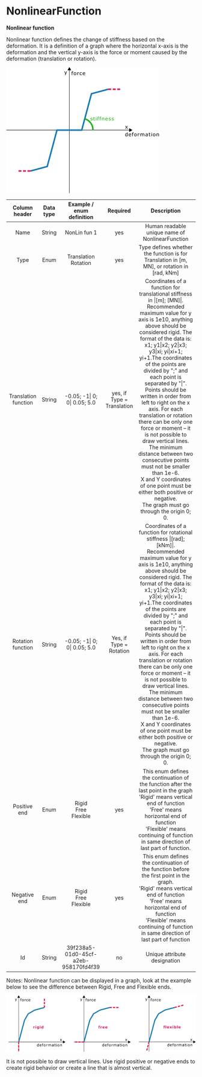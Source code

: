 # NonlinearFunction

**Nonlinear function**

Nonlinear function defines the change of stiffness based on the deformation. It is a definition of a graph where the horizontal x-axis is the deformation and the vertical y-axis is the force or moment caused by the deformation (translation or rotation).

![](../.gitbook/assets/28_nonlinearFunc-introduction.png)

| Column header| Data type | Example / enum definition | Required | Description |
| :---: | :---: | :---: | :---: | :---: |
| Name | String |NonLin fun 1 | yes | Human readable unique name of NonlinearFunction |
| Type | Enum | Translation<br>Rotation | yes | Type defines whether the function is for Translation in [m, MN], or rotation in [rad, kNm] |
| Translation function | String | -0.05; -1\| 0; 0\| 0.05; 5.0 | yes, if Type = Translation | Coordinates of a function for translational stiffness in \|[m]; [MN]\|.<br>Recommended maximum value for y axis is 1e10, anything above should be considered rigid. The format of the data is: x1; y1\|x2; y2\|x3; y3\|xi; yi\|xi+1; yi+1.The coordinates of the points are divided by ";" and each point is separated by "\|". Points should be written in order from left to right on the x axis. For each translation or rotation there can be only one force or moment – it is not possible to draw vertical lines. The minimum distance between two consecutive points must not be smaller than 1e-6.<br>X and Y coordinates of one point must be either both positive or negative.<br>The graph must go through the origin 0; 0. |
| Rotation function | String | -0.05; -1\| 0; 0\| 0.05; 5.0 | Yes, if Type = Rotation | Coordinates of a function for rotational stiffness \|[rad]; [kNm]\|.<br>Recommended maximum value for y axis is 1e10, anything above should be considered rigid. The format of the data is: x1; y1\|x2; y2\|x3; y3\|xi; yi\|xi+1; yi+1.The coordinates of the points are divided by ";" and each point is separated by "\|". Points should be written in order from left to right on the x axis. For each translation or rotation there can be only one force or moment – it is not possible to draw vertical lines. The minimum distance between two consecutive points must not be smaller than 1e-6.<br>X and Y coordinates of one point must be either both positive or negative.<br>The graph must go through the origin 0; 0.
| Positive end | Enum | Rigid<br>Free<br>Flexible | yes | This enum defines the continuation of the function after the last point in the graph<br>'Rigid' means vertical end of function<br>'Free' means horizontal end of function<br>'Flexible' means continuing of function in same direction of last part of function. | 
| Negative end | Enum | Rigid<br>Free<br>Flexible | yes | This enum defines the continuation of the function before the first point in the graph. <br>'Rigid' means vertical end of function<br>'Free' means horizontal end of function<br>'Flexible' means continuing of function in same direction of last part of function |
| Id | String | 39f238a5-01d0-45cf-a2eb-958170fd4f39 | no | Unique attribute designation |


Notes:
Nonlinear function can be displayed in a graph, look at the example below to see the difference between Rigid, Free and Flexible ends.  
 
![image](../.gitbook/assets/28_nonlinearFun-note1.png)

It is not possible to draw vertical lines. Use rigid positive or negative ends to create rigid behavior or create a line that is almost vertical.